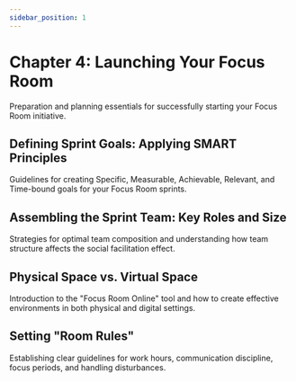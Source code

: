 ```yaml
---
sidebar_position: 1
---
```


# Chapter 4: Launching Your Focus Room

Preparation and planning essentials for successfully starting your Focus Room initiative.

## Defining Sprint Goals: Applying SMART Principles

Guidelines for creating Specific, Measurable, Achievable, Relevant, and Time-bound goals for your Focus Room sprints.

## Assembling the Sprint Team: Key Roles and Size

Strategies for optimal team composition and understanding how team structure affects the social facilitation effect.

## Physical Space vs. Virtual Space

Introduction to the "Focus Room Online" tool and how to create effective environments in both physical and digital settings.

## Setting "Room Rules"

Establishing clear guidelines for work hours, communication discipline, focus periods, and handling disturbances. 